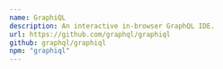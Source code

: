 ```yaml
---
name: GraphiQL
description: An interactive in-browser GraphQL IDE.
url: https://github.com/graphql/graphiql
github: graphql/graphiql
npm: "graphiql"
---
```

